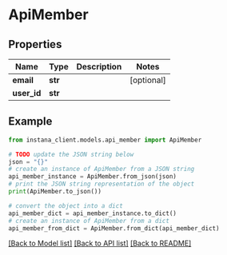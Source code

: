 # ApiMember


## Properties

Name | Type | Description | Notes
------------ | ------------- | ------------- | -------------
**email** | **str** |  | [optional] 
**user_id** | **str** |  | 

## Example

```python
from instana_client.models.api_member import ApiMember

# TODO update the JSON string below
json = "{}"
# create an instance of ApiMember from a JSON string
api_member_instance = ApiMember.from_json(json)
# print the JSON string representation of the object
print(ApiMember.to_json())

# convert the object into a dict
api_member_dict = api_member_instance.to_dict()
# create an instance of ApiMember from a dict
api_member_from_dict = ApiMember.from_dict(api_member_dict)
```
[[Back to Model list]](../README.md#documentation-for-models) [[Back to API list]](../README.md#documentation-for-api-endpoints) [[Back to README]](../README.md)


